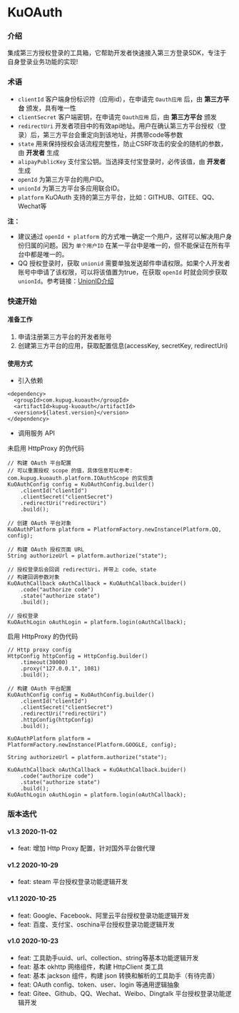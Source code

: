 # KuOAuth

### 介绍
集成第三方授权登录的工具箱，它帮助开发者快速接入第三方登录SDK，专注于自身登录业务功能的实现!

### 术语

- `clientId` 客户端身份标识符（应用id），在申请完 `Oauth应用` 后，由 **第三方平台** 颁发，具有唯一性
- `clientSecret` 客户端密钥，在申请完 `Oauth应用` 后，由 **第三方平台** 颁发
- `redirectUri` 开发者项目中的有效api地址。用户在确认第三方平台授权（登录）后，第三方平台会重定向到该地址，并携带code等参数
- `state` 用来保持授权会话流程完整性，防止CSRF攻击的安全的随机的参数，由 **开发者** 生成
- `alipayPublicKey` 支付宝公钥。当选择支付宝登录时，必传该值，由 **开发者** 生成
- `openId` 为第三方平台的用户ID。
- `unionId` 为第三方平台多应用联合ID。
- `platform` KuOAuth 支持的第三方平台，比如：GITHUB、GITEE、QQ、Wechat等

**注：**
- 建议通过 `openId + platform` 的方式唯一确定一个用户，这样可以解决用户身份归属的问题。因为 `单个用户ID` 在某一平台中是唯一的，但不能保证在所有平台中都是唯一的。
- QQ 授权登录时，获取 `unionid` 需要单独发送邮件申请权限。如果个人开发者账号中申请了该权限，可以将该值置为true，在获取 `openId` 时就会同步获取 `unionId`。参考链接：[UnionID介绍](http://wiki.connect.qq.com/unionid%E4%BB%8B%E7%BB%8D)

### 快速开始

#### 准备工作

1. 申请注册第三方平台的开发者账号
2. 创建第三方平台的应用，获取配置信息(accessKey, secretKey, redirectUri)

#### 使用方式

- 引入依赖

```
<dependency>
  <groupId>com.kupug.kuoauth</groupId>
  <artifactId>kupug-kuoauth</artifactId>
  <version>${latest.version}</version>
</dependency>
```

- 调用服务 API

未启用 HttpProxy 的伪代码
 
```
// 构建 OAuth 平台配置
// 可以重置授权 scope 的值，具体信息可以参考: com.kupug.kuoauth.platform.IOAuthScope 的实现类
KuOAuthConfig config = KuOAuthConfig.builder()
    .clientId("clientId")
    .clientSecret("clientSecret")
    .redirectUri("redirectUri")
    .build();

// 创建 OAuth 平台对象
KuOAuthPlatform platform = PlatformFactory.newInstance(Platform.QQ, config);

// 构建 OAuth 授权页面 URL
String authorizeUrl = platform.authorize("state");

// 授权登录后会回调 redirectUri，并带上 code、state
// 构建回调参数对象
KuOAuthCallback oAuthCallback = KuOAuthCallback.buider()
    .code("authorize code")
    .state("authorize state")
    .build();

// 授权登录
KuOAuthLogin oAuthLogin = platform.login(oAuthCallback);
```

启用 HttpProxy 的伪代码
```
// Http proxy config
HttpConfig httpConfig = HttpConfig.builder()
    .timeout(30000)
    .proxy("127.0.0.1", 1081)
    .build();

// 构建 OAuth 平台配置
KuOAuthConfig config = KuOAuthConfig.builder()
    .clientId("clientId")
    .clientSecret("clientSecret")
    .redirectUri("redirectUri")
    .httpConfig(httpConfig)
    .build();

KuOAuthPlatform platform = PlatformFactory.newInstance(Platform.GOOGLE, config);

String authorizeUrl = platform.authorize("state");

KuOAuthCallback oAuthCallback = KuOAuthCallback.buider()
    .code("authorize code")
    .state("authorize state")
    .build();
KuOAuthLogin oAuthLogin = platform.login(oAuthCallback);
```

### 版本迭代

#### v1.3 2020-11-02
- feat: 增加 Http Proxy 配置，针对国外平台做代理

#### v1.2 2020-10-29
- feat: steam 平台授权登录功能逻辑开发

#### v1.1 2020-10-25
- feat: Google、Facebook、阿里云平台授权登录功能逻辑开发
- feat: 百度、支付宝、oschina平台授权登录功能逻辑开发

#### v1.0 2020-10-23
- feat: 工具助手uuid、url、collection、string等基本功能逻辑开发
- feat: 基本 okhttp 网络组件，构建 HttpClient 类工具
- feat: 基本 jackson 组件，构建 json 转换和解析的工具助手（有待完善）
- feat: OAuth config、token、user、login 等通用逻辑抽象
- feat: Gitee、Github、QQ、Wechat、Weibo、Dingtalk 平台授权登录功能逻辑开发
